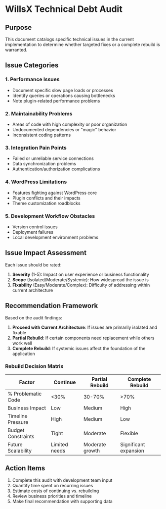 # WillsX Technical Debt Audit

## Purpose
This document catalogs specific technical issues in the current implementation to determine whether targeted fixes or a complete rebuild is warranted.

## Issue Categories

### 1. Performance Issues
- Document specific slow page loads or processes
- Identify queries or operations causing bottlenecks
- Note plugin-related performance problems

### 2. Maintainability Problems
- Areas of code with high complexity or poor organization
- Undocumented dependencies or "magic" behavior
- Inconsistent coding patterns

### 3. Integration Pain Points
- Failed or unreliable service connections
- Data synchronization problems
- Authentication/authorization complications

### 4. WordPress Limitations
- Features fighting against WordPress core
- Plugin conflicts and their impacts
- Theme customization roadblocks

### 5. Development Workflow Obstacles
- Version control issues
- Deployment failures
- Local development environment problems

## Issue Impact Assessment

Each issue should be rated:
1. **Severity** (1-5): Impact on user experience or business functionality
2. **Scope** (Isolated/Moderate/Systemic): How widespread the issue is
3. **Fixability** (Easy/Moderate/Complex): Difficulty of addressing within current architecture

## Recommendation Framework

Based on the audit findings:

1. **Proceed with Current Architecture**: If issues are primarily isolated and fixable
2. **Partial Rebuild**: If certain components need replacement while others work well
3. **Complete Rebuild**: If systemic issues affect the foundation of the application

### Rebuild Decision Matrix

| Factor | Continue | Partial Rebuild | Complete Rebuild |
|--------|----------|----------------|------------------|
| % Problematic Code | <30% | 30-70% | >70% |
| Business Impact | Low | Medium | High |
| Timeline Pressure | High | Medium | Low |
| Budget Constraints | Tight | Moderate | Flexible |
| Future Scalability | Limited needs | Moderate growth | Significant expansion |

## Action Items

1. Complete this audit with development team input
2. Quantify time spent on recurring issues
3. Estimate costs of continuing vs. rebuilding
4. Review business priorities and timeline
5. Make final recommendation with supporting data
